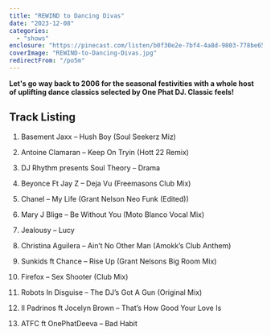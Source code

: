 ```yaml
---
title: "REWIND to Dancing Divas"
date: "2023-12-08"
categories:
  - "shows"
enclosure: "https://pinecast.com/listen/b0f30e2e-7bf4-4a8d-9803-778be65ddfc1.mp3 106325594 audio/mpeg "
coverImage: "REWIND-to-Dancing-Divas.jpg"
redirectFrom: "/po5m"
---
```


**Let's go way back to 2006 for the seasonal festivities with a whole host of uplifting dance classics selected by One Phat DJ. Classic feels!**

## Track Listing

1. Basement Jaxx – Hush Boy (Soul Seekerz Miz)

2. Antoine Clamaran – Keep On Tryin (Hott 22 Remix)

3. DJ Rhythm presents Soul Theory – Drama

4. Beyonce Ft Jay Z – Deja Vu (Freemasons Club Mix)

5. Chanel – My Life (Grant Nelson Neo Funk (Edited))

6. Mary J Blige – Be Without You (Moto Blanco Vocal Mix)

7. Jealousy – Lucy

8. Christina Aguilera – Ain’t No Other Man (Amokk’s Club Anthem)

9. Sunkids ft Chance – Rise Up (Grant Nelsons Big Room Mix)

10. Firefox – Sex Shooter (Club Mix)

11. Robots In Disguise – The DJ’s Got A Gun (Original Mix)

12. Il Padrinos ft Jocelyn Brown – That’s How Good Your Love Is

13. ATFC ft OnePhatDeeva – Bad Habit

